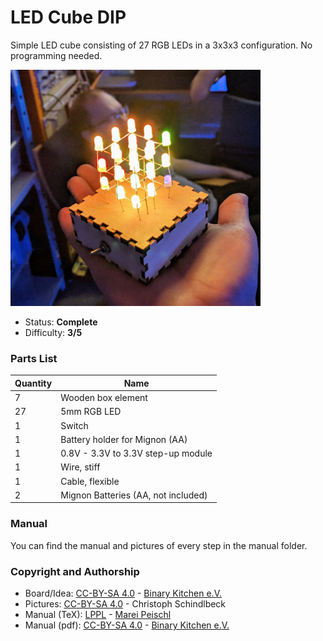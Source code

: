 # LED Cube DIP
Simple LED cube consisting of 27 RGB LEDs in a 3x3x3 configuration. No programming needed.

<img src="manual/images/IMG_20180903_225030.jpg" width=400px alt="Dice DIP">

- Status: **Complete**
- Difficulty: **3/5**

### Parts List
| Quantity | Name                                  |
|----------|---------------------------------------|
| 7        | Wooden box element                    |
| 27       | 5mm RGB LED                           |
| 1        | Switch                 		   |
| 1        | Battery holder for Mignon (AA)        |
| 1        | 0.8V - 3.3V to 3.3V step-up module    |
| 1        | Wire, stiff                           |
| 1        | Cable, flexible                       |
| 2        | Mignon Batteries (AA, not included)   |

### Manual
You can find the manual and pictures of every step in the manual folder.

### Copyright and Authorship
- Board/Idea: [CC-BY-SA 4.0](https://creativecommons.org/licenses/by-sa/4.0/) - [Binary Kitchen e.V.](https://www.binary-kitchen.de)
- Pictures: [CC-BY-SA 4.0](https://creativecommons.org/licenses/by-sa/4.0/) - Christoph Schindlbeck
- Manual (TeX): [LPPL](https://www.latex-project.org/lppl.txt) - [Marei Peischl](https://peitex.de)
- Manual (pdf): [CC-BY-SA 4.0](https://creativecommons.org/licenses/by-sa/4.0/) - [Binary Kitchen e.V.](https://www.binary-kitchen.de)
